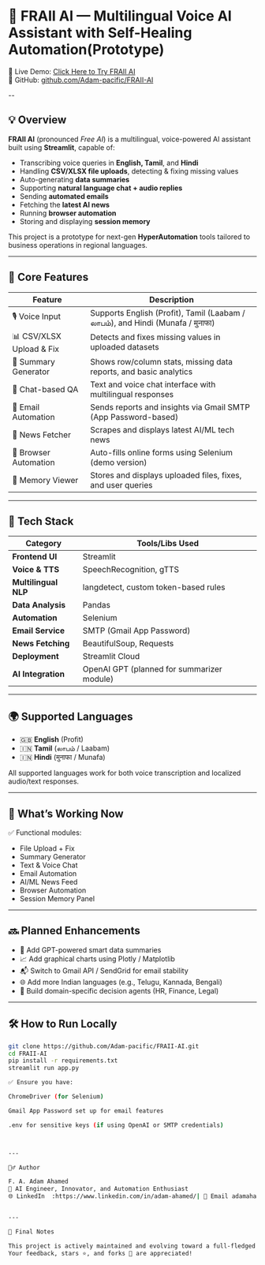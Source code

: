 

# 🤖 FRAII AI — Multilingual Voice AI Assistant with Self-Healing Automation(Prototype) 

🚀 Live Demo: [Click Here to Try FRAII AI](https://adam-pacific-fraii-ai-fraii-ai-kp5tjr.streamlit.app/)  
📁 GitHub: [github.com/Adam-pacific/FRAII-AI](https://github.com/Adam-pacific/FRAII-AI)

--

## 💡 Overview

**FRAII AI** (pronounced *Free AI*) is a multilingual, voice-powered AI assistant built using **Streamlit**, capable of:

- Transcribing voice queries in **English, Tamil**, and **Hindi**
- Handling **CSV/XLSX file uploads**, detecting & fixing missing values
- Auto-generating **data summaries**
- Supporting **natural language chat + audio replies**
- Sending **automated emails**
- Fetching the **latest AI news**
- Running **browser automation**
- Storing and displaying **session memory**

This project is a prototype for next-gen **HyperAutomation** tools tailored to business operations in regional languages.

---

## 🧠 Core Features

| Feature | Description |
|--------|-------------|
| 🎙️ Voice Input | Supports English (Profit), Tamil (Laabam / லாபம்), and Hindi (Munafa / मुनाफा) |
| 📊 CSV/XLSX Upload & Fix | Detects and fixes missing values in uploaded datasets |
| 🧾 Summary Generator | Shows row/column stats, missing data reports, and basic analytics |
| 💬 Chat-based QA | Text and voice chat interface with multilingual responses |
| 📧 Email Automation | Sends reports and insights via Gmail SMTP (App Password-based) |
| 📰 News Fetcher | Scrapes and displays latest AI/ML tech news |
| 🤖 Browser Automation | Auto-fills online forms using Selenium (demo version) |
| 💾 Memory Viewer | Stores and displays uploaded files, fixes, and user queries |

---

## 🧱 Tech Stack

| Category         | Tools/Libs Used                             |
|------------------|---------------------------------------------|
| **Frontend UI**   | Streamlit                                   |
| **Voice & TTS**   | SpeechRecognition, gTTS                     |
| **Multilingual NLP** | langdetect, custom token-based rules     |
| **Data Analysis** | Pandas                                      |
| **Automation**    | Selenium                                    |
| **Email Service** | SMTP (Gmail App Password)                   |
| **News Fetching** | BeautifulSoup, Requests                     |
| **Deployment**    | Streamlit Cloud                             |
| **AI Integration**| OpenAI GPT (planned for summarizer module)  |

---

## 🌍 Supported Languages

- 🇬🇧 **English** (Profit)
- 🇮🇳 **Tamil** (லாபம் / Laabam)
- 🇮🇳 **Hindi** (मुनाफा / Munafa)

All supported languages work for both voice transcription and localized audio/text responses.

---

## 🧪 What’s Working Now

✅ Functional modules:
- File Upload + Fix
- Summary Generator
- Text & Voice Chat
- Email Automation
- AI/ML News Feed
- Browser Automation
- Session Memory Panel

---

## 🔜 Planned Enhancements

- 🤖 Add GPT-powered smart data summaries
- 📈 Add graphical charts using Plotly / Matplotlib
- 📬 Switch to Gmail API / SendGrid for email stability
- 🌐 Add more Indian languages (e.g., Telugu, Kannada, Bengali)
- 🧠 Build domain-specific decision agents (HR, Finance, Legal)

---

## 🛠️ How to Run Locally

```bash
git clone https://github.com/Adam-pacific/FRAII-AI.git
cd FRAII-AI
pip install -r requirements.txt
streamlit run app.py

✅ Ensure you have:

ChromeDriver (for Selenium)

Gmail App Password set up for email features

.env for sensitive keys (if using OpenAI or SMTP credentials)



---

🙋‍♂️ Author

F. A. Adam Ahamed
💼 AI Engineer, Innovator, and Automation Enthusiast
🌐 LinkedIn  :https://www.linkedin.com/in/adam-ahamed/| 📨 Email adamahamed953@gmail.com


---

🏁 Final Notes

This project is actively maintained and evolving toward a full-fledged multilingual AI automation platform for Indian businesses.
Your feedback, stars ⭐, and forks 🍴 are appreciated!




